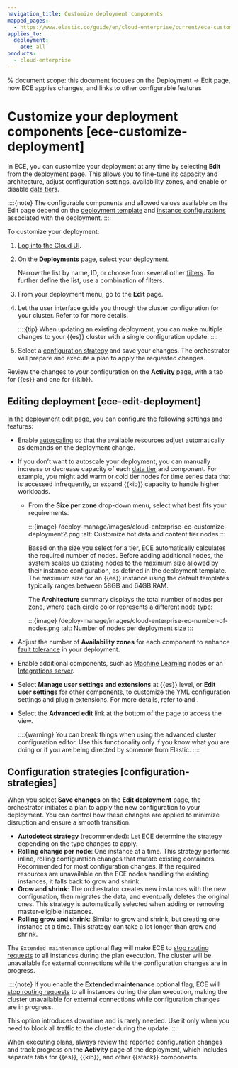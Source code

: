```yaml
---
navigation_title: Customize deployment components
mapped_pages:
  - https://www.elastic.co/guide/en/cloud-enterprise/current/ece-customize-deployment.html
applies_to:
  deployment:
    ece: all
products:
  - cloud-enterprise
---
```


% document scope: this document focuses on the Deployment -> Edit page, how ECE applies changes, and links to other configurable features

# Customize your deployment components [ece-customize-deployment]

In ECE, you can customize your deployment at any time by selecting **Edit** from the deployment page. This allows you to fine-tune its capacity and architecture, adjust configuration settings, availability zones, and enable or disable [data tiers](/manage-data/lifecycle/data-tiers.md).

::::{note}
The configurable components and allowed values available on the Edit page depend on the [deployment template](./deployment-templates.md) and [instance configurations](./ece-configuring-ece-instance-configurations-default.md) associated with the deployment.
::::

To customize your deployment:

1. [Log into the Cloud UI](./log-into-cloud-ui.md).
2. On the **Deployments** page, select your deployment.

    Narrow the list by name, ID, or choose from several other [filters](./search-filter-deployments.md). To further define the list, use a combination of filters.

3. From your deployment menu, go to the **Edit** page.

4. Let the user interface guide you through the cluster configuration for your cluster. Refer to [](#ece-edit-deployment) for more details.

    ::::{tip}
        When updating an existing deployment, you can make multiple changes to your {{es}} cluster with a single configuration update.
    ::::

5. Select a [configuration strategy](#configuration-strategies) and save your changes. The orchestrator will prepare and execute a plan to apply the requested changes.

Review the changes to your configuration on the **Activity** page, with a tab for {{es}} and one for {{kib}}.

## Editing deployment [ece-edit-deployment]

In the deployment edit page, you can configure the following settings and features:

* Enable [autoscaling](/deploy-manage/autoscaling/autoscaling-in-ece-and-ech.md) so that the available resources adjust automatically as demands on the deployment change.

* If you don’t want to autoscale your deployment, you can manually increase or decrease capacity of each [data tier](../../../manage-data/lifecycle/data-tiers.md) and component. For example, you might add warm or cold tier nodes for time series data that is accessed infrequently, or expand {{kib}} capacity to handle higher workloads.

    * From the **Size per zone** drop-down menu, select what best fits your requirements.

        :::{image} /deploy-manage/images/cloud-enterprise-ec-customize-deployment2.png
        :alt: Customize hot data and content tier nodes
        :::

        Based on the size you select for a tier, ECE automatically calculates the required number of nodes. Before adding additional nodes, the system scales up existing nodes to the maximum size allowed by their instance configuration, as defined in the deployment template. The maximum size for an {{es}} instance using the default templates typically ranges between 58GB and 64GB RAM.
        
        The **Architecture** summary displays the total number of nodes per zone, where each circle color represents a different node type:

        :::{image} /deploy-manage/images/cloud-enterprise-ec-number-of-nodes.png
        :alt: Number of nodes per deployment size
        :::

* Adjust the number of **Availability zones** for each component to enhance [fault tolerance](./ece-ha.md) in your deployment.

* Enable additional components, such as [Machine Learning](../../../explore-analyze/machine-learning.md) nodes or an [Integrations server](./manage-integrations-server.md).

* Select **Manage user settings and extensions** at {{es}} level, or **Edit user settings** for other components, to customize the YML configuration settings and plugin extensions. For more details, refer to [](edit-stack-settings.md) and [](./add-plugins.md).

* Select the **Advanced edit** link at the bottom of the page to access the [](./advanced-cluster-configuration.md) view.

    ::::{warning}
    You can break things when using the advanced cluster configuration editor. Use this functionality only if you know what you are doing or if you are being directed by someone from Elastic.
    ::::

## Configuration strategies [configuration-strategies]

When you select **Save changes** on the **Edit deployment** page, the orchestrator initiates a plan to apply the new configuration to your deployment. You can control how these changes are applied to minimize disruption and ensure a smooth transition.

* **Autodetect strategy** (recommended): Let ECE determine the strategy depending on the type changes to apply.
* **Rolling change per node**: One instance at a time. This strategy performs inline, rolling configuration changes that mutate existing containers. Recommended for most configuration changes. If the required resources are unavailable on the ECE nodes handling the existing instances, it falls back to grow and shrink.
* **Grow and shrink**: The orchestrator creates new instances with the new configuration, then migrates the data, and eventually deletes the original ones. This strategy is automatically selected when adding or removing master-eligible instances.
* **Rolling grow and shrink**: Similar to grow and shrink, but creating one instance at a time. This strategy can take a lot longer than grow and shrink.

The `Extended maintenance` optional flag will make ECE to [stop routing requests](../../maintenance/start-stop-routing-requests.md) to all instances during the plan execution. The cluster will be unavailable for external connections while the configuration changes are in progress.

::::{note}
If you enable the **Extended maintenance** optional flag, ECE will [stop routing requests](../../maintenance/start-stop-routing-requests.md) to all instances during the plan execution, making the cluster unavailable for external connections while configuration changes are in progress.

This option introduces downtime and is rarely needed. Use it only when you need to block all traffic to the cluster during the update.
::::

When executing plans, always review the reported configuration changes and track progress on the **Activity** page of the deployment, which includes separate tabs for {{es}}, {{kib}}, and other {{stack}} components.
